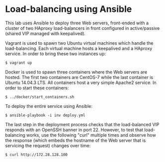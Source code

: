 # Load-balancing using Ansible

This lab uses Ansible to deploy three Web servers, front-ended with a cluster of two HAproxy load-balancers in front configured in active/passive (shared VIP managed with keepalived).

Vagrant is used to spawn two Ubuntu virtual machines which handle the load-balancing. Each virtual machine hosts a keepalived and a HAproxy service. In order to bring these two instances up:

```
$ vagrant up
```

Docker is used to spawn three containers where the Web servers are hosted. The first two containers are CentOS-7 while the last container is Ubuntu 14.04.3 LTS. All containers host a very simple Apache2 service. In order to start these containers:

```
$ ../docker/start_containers.sh
```

To deploy the entire service using Ansible:

```
$ ansible-playbook -i inv deploy.yml
```

The last step in the deployment process checks that the load-balanced VIP responds with an OpenSSH banner in port 22. However, to test that load-balancing works, use the following "curl" multiple times and observe how the response (which embeds the hostname of the Web server that is servicing the request) changes over time:

```
$ curl http://172.28.128.100
```
